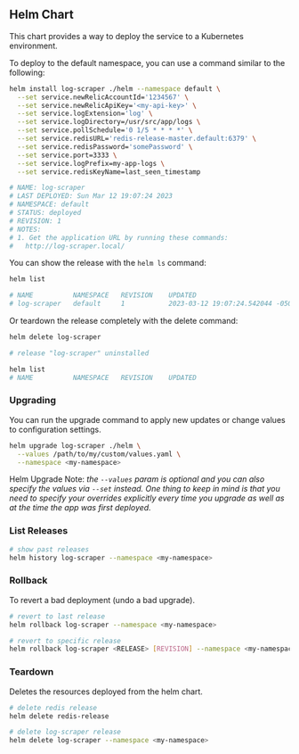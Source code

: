 
## Helm Chart

This chart provides a way to deploy the service to a Kubernetes environment.

To deploy to the default namespace, you can use a command similar to the following:

```bash
helm install log-scraper ./helm --namespace default \
  --set service.newRelicAccountId='1234567' \
  --set service.newRelicApiKey='<my-api-key>' \
  --set service.logExtension='log' \
  --set service.logDirectory=/usr/src/app/logs \
  --set service.pollSchedule='0 1/5 * * * *' \
  --set service.redisURL='redis-release-master.default:6379' \
  --set service.redisPassword='somePassword' \
  --set service.port=3333 \
  --set service.logPrefix=my-app-logs \
  --set service.redisKeyName=last_seen_timestamp

# NAME: log-scraper
# LAST DEPLOYED: Sun Mar 12 19:07:24 2023
# NAMESPACE: default 
# STATUS: deployed
# REVISION: 1
# NOTES:
# 1. Get the application URL by running these commands:
#   http://log-scraper.local/
```

You can show the release with the `helm ls` command:

```bash
helm list

# NAME         	NAMESPACE	REVISION	UPDATED                             	STATUS  	CHART            	APP VERSION
# log-scraper  	default 	1       	2023-03-12 19:07:24.542044 -0500 CDT	deployed	log-scraper-0.1.1	0.3.0
```

Or teardown the release completely with the delete command:

```bash
helm delete log-scraper

# release "log-scraper" uninstalled

helm list
# NAME         	NAMESPACE	REVISION	UPDATED                             	STATUS  	CHART            	APP VERSION

```


### Upgrading

You can run the upgrade command to apply new updates or change values to configuration settings.


```bash
helm upgrade log-scraper ./helm \
  --values /path/to/my/custom/values.yaml \
  --namespace <my-namespace>
```

Helm Upgrade Note: _the `--values` param is optional and you can also specify the values via `--set` instead. One thing to keep in mind is that you need to specify your overrides explicitly every time you upgrade as well as at the time the app was first deployed._

### List Releases

```bash
# show past releases
helm history log-scraper --namespace <my-namespace>
```

### Rollback

To revert a bad deployment (undo a bad upgrade).

```bash
# revert to last release
helm rollback log-scraper --namespace <my-namespace>

# revert to specific release
helm rollback log-scraper <RELEASE> [REVISION] --namespace <my-namespace>
```


### Teardown

Deletes the resources deployed from the helm chart.

```bash
# delete redis release
helm delete redis-release

# delete log-scraper release
helm delete log-scraper --namespace <my-namespace>
```
